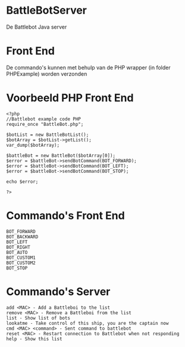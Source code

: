 # BattleBotServer
De Battlebot Java server

# Front End
De commando's kunnen met behulp van de PHP wrapper (in folder PHPExample) worden verzonden

# Voorbeeld PHP Front End
    <?php
    //Battlebot example code PHP
    require_once "BattleBot.php";

    $botList = new BattleBotList();
    $botArray = $botList->getList();
    var_dump($botArray);

    $battleBot = new BattleBot($botArray[0]);
    $error = $battleBot->sendBotCommand(BOT_FORWARD);
    $error = $battleBot->sendBotCommand(BOT_LEFT);
    $error = $battleBot->sendBotCommand(BOT_STOP);

    echo $error;

    ?>
# Commando's Front End
    BOT_FORWARD
    BOT_BACKWARD
    BOT_LEFT
    BOT_RIGHT
    BOT_AUTO
    BOT_CUSTOM1
    BOT_CUSTOM2
    BOT_STOP

# Commando's Server
    add <MAC> - Add a Battleboi to the list
    remove <MAC> - Remove a Battleboi from the list
    list - Show list of bots
    lookatme - Take control of this ship, you are the captain now
    cmd <MAC> <command> - Sent command to battlebot
    reset <MAC> - Restart connection to Battlebot when not responding
    help - Show this list
